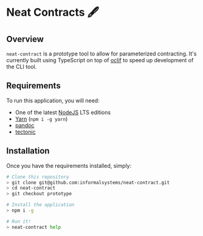 # Neat Contracts 🖋

## Overview
`neat-contract` is a prototype tool to allow for parameterized contracting. It's
currently built using TypeScript on top of [oclif](https://oclif.io/) to speed
up development of the CLI tool.

## Requirements
To run this application, you will need:

* One of the latest [NodeJS](https://nodejs.org/en/) LTS editions
* [Yarn](https://classic.yarnpkg.com/lang/en/) (`npm i -g yarn`)
* [pandoc](https://pandoc.org/)
* [tectonic](https://tectonic-typesetting.github.io/en-US/)

## Installation
Once you have the requirements installed, simply:

```bash
# Clone this repository
> git clone git@github.com:informalsystems/neat-contract.git
> cd neat-contract
> git checkout prototype

# Install the application
> npm i -g

# Run it!
> neat-contract help
```
